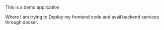 This is a demo application 

Where I am trying to Deploy my frontend code and avail backend services through docker.